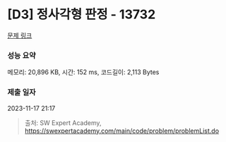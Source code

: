 # [D3] 정사각형 판정 - 13732 

[문제 링크](https://swexpertacademy.com/main/code/problem/problemDetail.do?contestProbId=AX8BAN1qTwoDFARO) 

### 성능 요약

메모리: 20,896 KB, 시간: 152 ms, 코드길이: 2,113 Bytes

### 제출 일자

2023-11-17 21:17



> 출처: SW Expert Academy, https://swexpertacademy.com/main/code/problem/problemList.do